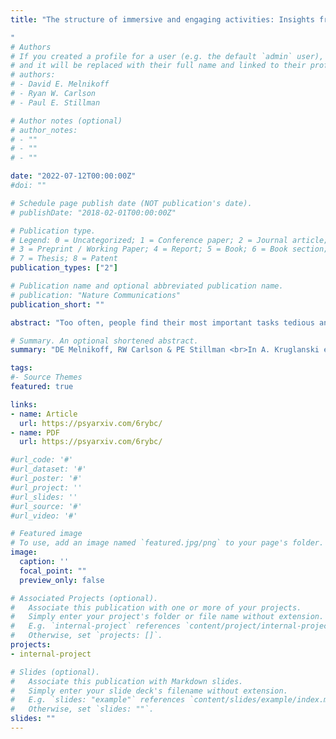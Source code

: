 ```yaml
---
title: "The structure of immersive and engaging activities: Insights from a computational model of flow

"
# Authors
# If you created a profile for a user (e.g. the default `admin` user), write the username (folder name) here 
# and it will be replaced with their full name and linked to their profile.
# authors:
# - David E. Melnikoff
# - Ryan W. Carlson
# - Paul E. Stillman

# Author notes (optional)
# author_notes:
# - ""
# - ""
# - ""

date: "2022-07-12T00:00:00Z"
#doi: ""

# Schedule page publish date (NOT publication's date).
# publishDate: "2018-02-01T00:00:00Z"

# Publication type.
# Legend: 0 = Uncategorized; 1 = Conference paper; 2 = Journal article;
# 3 = Preprint / Working Paper; 4 = Report; 5 = Book; 6 = Book section;
# 7 = Thesis; 8 = Patent
publication_types: ["2"]

# Publication name and optional abbreviated publication name.
# publication: "Nature Communications"
publication_short: ""

abstract: "Too often, people find their most important tasks tedious and tiresome. From going to the gym to getting through the workday, activities that ideally would feel immersive and engaging often feel anything but. How can tasks be designed to foster more engagement and less boredom? Answering this question requires a deep, mechanistic understanding of how the subjective experience of immersion and engagement — commonly known as flow — relates to mental representations of task structure. Traditional theories of flow offer little insight into the relationship between flow and representations of task structure, posing an obstacle to harnessing flow in daily life. In the present chapter, we address this obstacle by proposing a computational framework for deriving precise predictions about flow across different task structure representations."

# Summary. An optional shortened abstract.
summary: "DE Melnikoff, RW Carlson & PE Stillman <br>In A. Kruglanski et al's *Goal Systems Theory: Psychological Processes and Applications* "

tags:
#- Source Themes
featured: true

links:
- name: Article 
  url: https://psyarxiv.com/6rybc/
- name: PDF
  url: https://psyarxiv.com/6rybc/

#url_code: '#'
#url_dataset: '#'
#url_poster: '#'
#url_project: ''
#url_slides: ''
#url_source: '#'
#url_video: '#'

# Featured image
# To use, add an image named `featured.jpg/png` to your page's folder. 
image:
  caption: ''
  focal_point: ""
  preview_only: false

# Associated Projects (optional).
#   Associate this publication with one or more of your projects.
#   Simply enter your project's folder or file name without extension.
#   E.g. `internal-project` references `content/project/internal-project/index.md`.
#   Otherwise, set `projects: []`.
projects:
- internal-project

# Slides (optional).
#   Associate this publication with Markdown slides.
#   Simply enter your slide deck's filename without extension.
#   E.g. `slides: "example"` references `content/slides/example/index.md`.
#   Otherwise, set `slides: ""`.
slides: ""
---
```


